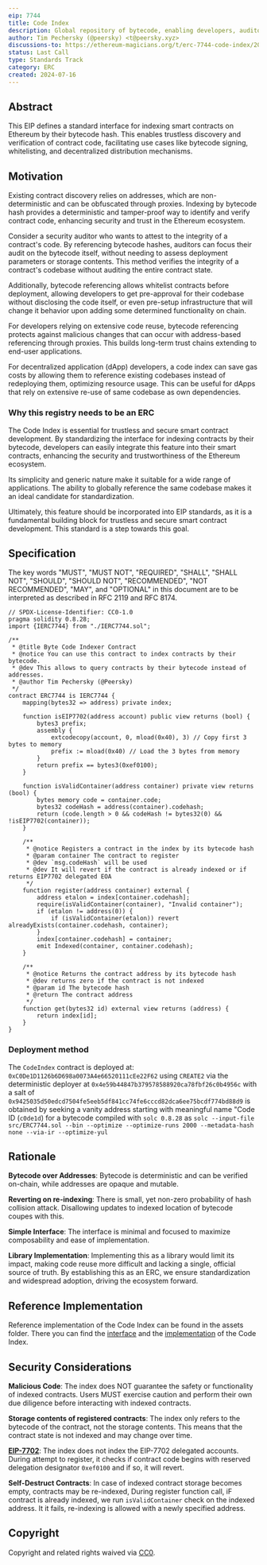 ```yaml
---
eip: 7744
title: Code Index
description: Global repository of bytecode, enabling developers, auditors, and researchers to find, analyze, and reuse bytecode efficiently.
author: Tim Pechersky (@peersky) <t@peersky.xyz>
discussions-to: https://ethereum-magicians.org/t/erc-7744-code-index/20569
status: Last Call
type: Standards Track
category: ERC
created: 2024-07-16
---
```


## Abstract

This EIP defines a standard interface for indexing smart contracts on Ethereum by their bytecode hash. This enables trustless discovery and verification of contract code, facilitating use cases like bytecode signing, whitelisting, and decentralized distribution mechanisms.

## Motivation

Existing contract discovery relies on addresses, which are non-deterministic and can be obfuscated through proxies. Indexing by bytecode hash provides a deterministic and tamper-proof way to identify and verify contract code, enhancing security and trust in the Ethereum ecosystem.

Consider a security auditor who wants to attest to the integrity of a contract's code. By referencing bytecode hashes, auditors can focus their audit on the bytecode itself, without needing to assess deployment parameters or storage contents. This method verifies the integrity of a contract's codebase without auditing the entire contract state.

Additionally, bytecode referencing allows whitelist contracts before deployment, allowing developers to get pre-approval for their codebase without disclosing the code itself, or even pre-setup infrastructure that will change it behavior upon adding some determined functionality on chain.

For developers relying on extensive code reuse, bytecode referencing protects against malicious changes that can occur with address-based referencing through proxies. This builds long-term trust chains extending to end-user applications.

For decentralized application (dApp) developers, a code index can save gas costs by allowing them to reference existing codebases instead of redeploying them, optimizing resource usage. This can be useful for dApps that rely on extensive re-use of same codebase as own dependencies.

### Why this registry needs to be an ERC

The Code Index is essential for trustless and secure smart contract development. By standardizing the interface for indexing contracts by their bytecode, developers can easily integrate this feature into their smart contracts, enhancing the security and trustworthiness of the Ethereum ecosystem.

Its simplicity and generic nature make it suitable for a wide range of applications. The ability to globally reference the same codebase makes it an ideal candidate for standardization.

Ultimately, this feature should be incorporated into EIP standards, as it is a fundamental building block for trustless and secure smart contract development. This standard is a step towards this goal.

## Specification

The key words "MUST", "MUST NOT", "REQUIRED", "SHALL", "SHALL NOT", "SHOULD", "SHOULD NOT", "RECOMMENDED", "NOT RECOMMENDED", "MAY", and "OPTIONAL" in this document are to be interpreted as described in RFC 2119 and RFC 8174.

```solidity
// SPDX-License-Identifier: CC0-1.0
pragma solidity 0.8.28;
import {IERC7744} from "./IERC7744.sol";

/**
 * @title Byte Code Indexer Contract
 * @notice You can use this contract to index contracts by their bytecode.
 * @dev This allows to query contracts by their bytecode instead of addresses.
 * @author Tim Pechersky (@Peersky)
 */
contract ERC7744 is IERC7744 {
    mapping(bytes32 => address) private index;

    function isEIP7702(address account) public view returns (bool) {
        bytes3 prefix;
        assembly {
            extcodecopy(account, 0, mload(0x40), 3) // Copy first 3 bytes to memory
            prefix := mload(0x40) // Load the 3 bytes from memory
        }
        return prefix == bytes3(0xef0100);
    }

    function isValidContainer(address container) private view returns (bool) {
        bytes memory code = container.code;
        bytes32 codeHash = address(container).codehash;
        return (code.length > 0 && codeHash != bytes32(0) && !isEIP7702(container));
    }

    /**
     * @notice Registers a contract in the index by its bytecode hash
     * @param container The contract to register
     * @dev `msg.codeHash` will be used
     * @dev It will revert if the contract is already indexed or if returns EIP7702 delegated EOA
     */
    function register(address container) external {
        address etalon = index[container.codehash];
        require(isValidContainer(container), "Invalid container");
        if (etalon != address(0)) {
            if (isValidContainer(etalon)) revert alreadyExists(container.codehash, container);
        }
        index[container.codehash] = container;
        emit Indexed(container, container.codehash);
    }

    /**
     * @notice Returns the contract address by its bytecode hash
     * @dev returns zero if the contract is not indexed
     * @param id The bytecode hash
     * @return The contract address
     */
    function get(bytes32 id) external view returns (address) {
        return index[id];
    }
}
```

### Deployment method

The `CodeIndex` contract is deployed at: `0xC0De1D1126b6D698a0073A4e66520111cEe22F62` using `CREATE2` via the deterministic deployer at `0x4e59b44847b379578588920ca78fbf26c0b4956c` with a salt of `0x9425035d50edcd7504fe5eeb5df841cc74fe6cccd82dca6ee75bcdf774bd88d9` is obtained by seeking a vanity address starting with meaningful name "Code ID (`c0de1d`) for a bytecode compiled with `solc 0.8.28` as `solc --input-file src/ERC7744.sol --bin --optimize --optimize-runs 2000 --metadata-hash none --via-ir --optimize-yul`

## Rationale

**Bytecode over Addresses**: Bytecode is deterministic and can be verified on-chain, while addresses are opaque and mutable.

**Reverting on re-indexing**: There is small, yet non-zero probability of hash collision attack. Disallowing updates to indexed location of bytecode coupes with this.

**Simple Interface**: The interface is minimal and focused to maximize composability and ease of implementation.

**Library Implementation**: Implementing this as a library would limit its impact, making code reuse more difficult and lacking a single, official source of truth. By establishing this as an ERC, we ensure standardization and widespread adoption, driving the ecosystem forward.

## Reference Implementation

Reference implementation of the Code Index can be found in the assets folder. There you can find the [interface](../assets/eip-7744/IERC7744.sol) and the [implementation](../assets/eip-7744/ERC7744.sol) of the Code Index.

## Security Considerations

**Malicious Code**: The index does NOT guarantee the safety or functionality of indexed contracts. Users MUST exercise caution and perform their own due diligence before interacting with indexed contracts.

**Storage contents of registered contracts**: The index only refers to the bytecode of the contract, not the storage contents. This means that the contract state is not indexed and may change over time.

**[EIP-7702]**: The index does not index the EIP-7702 delegated accounts. During attempt to register, it checks if contract code begins with reserved delegation designator `0xef0100` and if so, it will revert.

**Self-Destruct Contracts**: In case of indexed contract storage becomes empty, contracts may be re-indexed, During register function call, iF contract is already indexed, we run `isValidContainer` check on the indexed address. It it fails, re-indexing is allowed with a newly specified address.

[EIP-7702]: ./eip-7702.md

## Copyright

Copyright and related rights waived via [CC0](../LICENSE.md).
